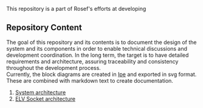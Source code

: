 <!-- include (../_chapters/title.md) -->   

This repository is a part of Rosef's efforts at developing <!-- include (../_chapters/intro.md) -->   

<!-- include (../_chapters/doc_licensing.md) -->

## Repository Content

The goal of this repository and its contents is to document the design of the system and its components in order to enable technical discussions and development coordination. In the long term, the target is to have detailed requirements and architecture, assuring traceability and consistency throughout the development process.  
Currently, the block diagrams are created in [Ipe](https://ipe.otfried.org/) and exported in svg format. These are combined with markdown text to create documentation.  
1.  [System architecture]()  
2.  [ELV Socket architecture]()  


<!-- include (../_chapters/about-us.md) --> 

